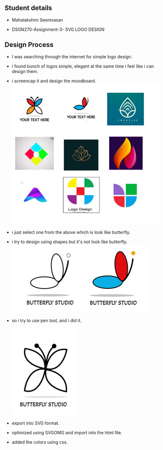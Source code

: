 ## Student details

- Mahalakshmi Seenivasan

- DSGN270-Assignment-3- SVG LOGO DESIGN

## Design Process

- I was searching through the internet for simple logo design.

- i found bunch of logos simple, elegant at the same time i feel like i can design them.

- i screencap it and design the moodboard.
  ![Moodboard for logo design](/assets/images/moodboard_logos.png)

- i just select one from the above which is look like butterfly.

- i try to design using shapes but it's not look like butterfly.
  ![design process](/assets/images/design_process.png)

- so i try to use pen tool, and i did it.

  ![Final logo](/assets/images/final_logo.png)

- export into SVG format.

- optimized using SVGOMG and import into the html file.

- added the colors using css.
